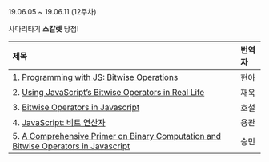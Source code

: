 19.06.05 ~ 19.06.11 (12주차)

사다리타기 **스칼렛** 당첨!

|   제목   | 번역자  |
| :-------- | :------ |
| 1. [Programming with JS: Bitwise Operations](https://github.com/Lee-hyuna/33-js-concepts-kr/wiki/Programming-with-JS:-Bitwise-Operations)| 현아 |
| 2. [Using JavaScript’s Bitwise Operators in Real Life](https://github.com/Lee-hyuna/33-js-concepts-kr/wiki/Using-JavaScript%E2%80%99s-Bitwise-Operators-in-Real-Life)| 재욱 |
| 3. [Bitwise Operators in Javascript](https://github.com/Lee-hyuna/33-js-concepts-kr/wiki/Bitwise-Operators-in-Javascript)| 호철 |
| 4. [JavaScript: 비트 연산자](https://github.com/Lee-hyuna/33-js-concepts-kr/wiki/bitwise-operators)| 용관 |
| 5. [A Comprehensive Primer on Binary Computation and Bitwise Operators in Javascript](https://medium.com/techtrument/a-comprehensive-primer-on-binary-computation-and-bitwise-operators-in-javascript-81acf8341f04)| 승민 |